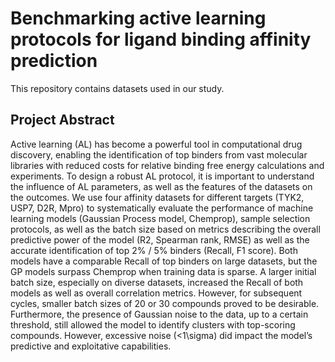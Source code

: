 # Benchmarking active learning protocols for ligand binding affinity prediction

This repository contains datasets used in our study.

## Project Abstract

Active learning (AL) has become a powerful tool in computational drug discovery, enabling the identification of top binders from vast molecular libraries with reduced costs for relative binding free energy calculations and experiments. To design a robust AL protocol, it is important to understand the influence of AL parameters, as well as the features of the datasets on the outcomes. We use four affinity datasets for different targets (TYK2, USP7, D2R, Mpro) to systematically evaluate the performance of machine learning models (Gaussian Process model, Chemprop), sample selection protocols, as well as the batch size based on metrics describing the overall predictive power of the model (R2, Spearman rank, RMSE) as well as the accurate identification of top 2% / 5% binders (Recall, F1 score). Both models have a comparable Recall of top binders on large datasets, but the GP models surpass Chemprop when training data is sparse. A larger initial batch size, especially on diverse datasets, increased the Recall of both models as well as overall correlation metrics. However, for subsequent cycles, smaller batch sizes of 20 or 30 compounds proved to be desirable. Furthermore, the presence of Gaussian noise to the data, up to a certain threshold, still allowed the model to identify clusters with top-scoring compounds. However, excessive noise (<1\sigma) did impact the model’s predictive and exploitative capabilities.
